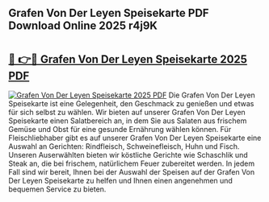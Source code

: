 ## Grafen Von Der Leyen Speisekarte PDF Download Online 2025 r4j9K

# <h2><a href="http://gc85xfh.nevu.top/?p=Grafen+Von+Der+Leyen+Speisekarte">🔗 👉🔴 Grafen Von Der Leyen Speisekarte 2025 PDF</a></h2>

[![Grafen Von Der Leyen Speisekarte 2025 PDF](https://i.imgur.com/dBaPXMq.png)](http://gc85xfh.nevu.top/?p=Grafen+Von+Der+Leyen+Speisekarte)
Die Grafen Von Der Leyen Speisekarte ist eine Gelegenheit, den Geschmack zu genießen und etwas für sich selbst zu wählen. Wir bieten auf unserer Grafen Von Der Leyen Speisekarte einen Salatbereich an, in dem Sie aus Salaten aus frischem Gemüse und Obst für eine gesunde Ernährung wählen können. Für Fleischliebhaber gibt es auf unserer Grafen Von Der Leyen Speisekarte eine Auswahl an Gerichten: Rindfleisch, Schweinefleisch, Huhn und Fisch. Unseren Auserwählten bieten wir köstliche Gerichte wie Schaschlik und Steak an, die bei frischem, natürlichem Feuer zubereitet werden. In jedem Fall sind wir bereit, Ihnen bei der Auswahl der Speisen auf der Grafen Von Der Leyen Speisekarte zu helfen und Ihnen einen angenehmen und bequemen Service zu bieten.
